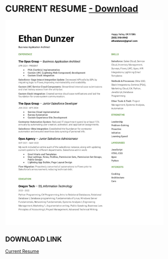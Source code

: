 # CURRENT RESUME <a href="https://github.com/edunzer/CURRENT_RESUME/raw/main/Resume%204.2.0.pdf"> - Download</a>
<a href="https://github.com/edunzer/CURRENT_RESUME/blob/main/Resume%204.2.0.pdf"><img src="https://github.com/edunzer/CURRENT_RESUME/blob/main/Resume%204.2.0.jpg" width="950"></a>
## DOWNLOAD LINK
<a href="https://github.com/edunzer/CURRENT_RESUME/raw/main/Resume%204.2.0.pdf">Current Resume</a>
